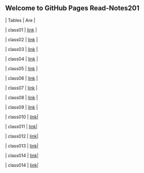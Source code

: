 ## Welcome to GitHub Pages Read-Notes201

|  Tables   |      Are      |

|  class01  | [link](https://mohammadaqel.github.io/Read-Notes201/class01) |

|  class02  | [link](https://mohammadaqel.github.io/Read-Notes201/class02) |

|  class03  | [link](https://mohammadaqel.github.io/Read-Notes201/class03) |

|  class04  | [link](https://mohammadaqel.github.io/Read-Notes201/class04) |

|  class05  | [link](https://mohammadaqel.github.io/Read-Notes201/class05) |

|  class06  | [link](https://mohammadaqel.github.io/Read-Notes201/class06) |

|  class07  | [link](https://mohammadaqel.github.io/Read-Notes201/class07) |

|  class08  | [link](https://mohammadaqel.github.io/Read-Notes201/class08) |

|  class09  | [link](https://mohammadaqel.github.io/Read-Notes201/class09) |

|  class010 | [link](https://mohammadaqel.github.io/Read-Notes201/class010)|

|  class011 | [link](https://mohammadaqel.github.io/Read-Notes201/class011)|

|  class012 | [link](https://mohammadaqel.github.io/Read-Notes201/class012)|

|  class013 | [link](https://mohammadaqel.github.io/Read-Notes201/class013)|

|  class014 | [link](https://mohammadaqel.github.io/Read-Notes201/class014)|

|  class014 | [link](https://mohammadaqel.github.io/Read-Notes201/class015)|